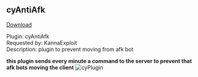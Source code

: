 ## cyAntiAfk
<a href="https://github.com/cydolo/cyPlugins/releases/tag/cypl-antiafk-b2.2" target="_blank">Download</a>

Plugin: cyAntiAfk  
Requested by: KannaExploit  
Description: plugin to prevent moving from afk bot

**this plugin sends every minute a command to the server to prevent that afk bots moving the client**
![cyPlugin](https://files.catbox.moe/v0lm2j.png)
